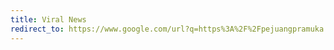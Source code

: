 ```yaml
---
title: Viral News
redirect_to: https://www.google.com/url?q=https%3A%2F%2Fpejuangpramuka.blogspot.com%2Fp%2Fviral-news.html&sa=D&sntz=1&usg=AOvVaw0jX4FD2qNZeiubT1KrmC3u
---
```

